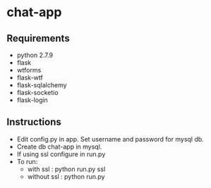 # chat-app

## Requirements
- python 2.7.9
- flask
- wtforms
- flask-wtf
- flask-sqlalchemy
- flask-socketio
- flask-login
    
## Instructions
- Edit config.py in app. Set username and password for mysql db.
- Create db chat-app in mysql.
- If using ssl configure in run.py
- To run:
    * with ssl    : python run.py ssl
    * without ssl : python run.py

